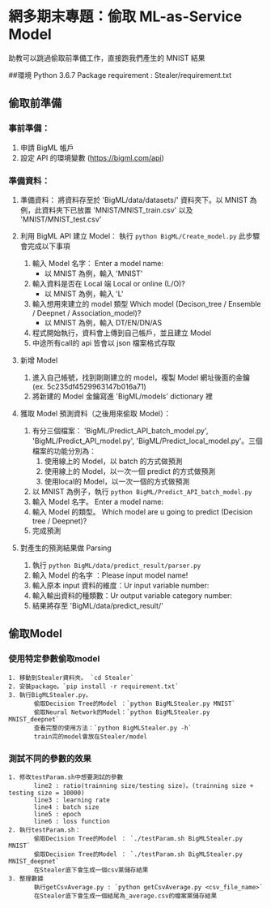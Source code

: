 # 網多期末專題：偷取 ML-as-Service Model

助教可以跳過偷取前準備工作，直接跑我們產生的 MNIST 結果

##環境
Python 3.6.7
Package requirement : Stealer/requirement.txt

## 偷取前準備
### 事前準備：
1. 申請 BigML 帳戶
2. 設定 API 的環境變數 (https://bigml.com/api)
### 準備資料：
1. 準備資料：
將資料存至於 'BigML/data/datasets/' 資料夾下。以 MNIST 為例，此資料夾下已放置 'MNIST/MNIST_train.csv' 以及  'MNIST/MNIST_test.csv'

2. 利用 BigML API 建立 Model：
執行 `python BigML/Create_model.py`
此步驟會完成以下事項
    1. 輸入 Model 名字： Enter a model name:
        * 以 MNIST 為例，輸入 'MNIST'
    2. 輸入資料是否在 Local 端 Local or online (L/O)?
        * 以 MNIST 為例，輸入 'L'
    3. 輸入想用來建立的 model 類型 Which model (Decison_tree / Ensemble / Deepnet / Association_model)?
        * 以 MNIST 為例，輸入 DT/EN/DN/AS
    4. 程式開始執行，資料會上傳到自己帳戶，並且建立 Model
    5. 中途所有call的 api 皆會以 json 檔案格式存取

3. 新增 Model
    1. 進入自己帳號，找到剛剛建立的 model，複製 Model 網址後面的金鑰 (ex. 5c235df4529963147b016a71)
    2. 將新建的 Model 金鑰寫進 'BigML/models' dictionary 裡

4. 獲取 Model 預測資料（之後用來偷取 Model）：
    1. 有分三個檔案： 'BigML/Predict_API_batch_model.py', 'BigML/Predict_API_model.py', 'BigML/Predict_local_model.py'。三個檔案的功能分別為：
        1. 使用線上的 Model，以 batch 的方式做預測
        2. 使用線上的 Model，以一次一個 predict 的方式做預測
        3. 使用local的 Model，以一次一個的方式做預測
    2. 以 MNIST 為例子，執行 `python BigML/Predict_API_batch_model.py`
    3. 輸入 Model 名字。 Enter a model name:
    4. 輸入 Model 的類型。 Which model are u going to predict (Decision tree / Deepnet)?
    5. 完成預測

5. 對產生的預測結果做 Parsing
    1. 執行 `python BigML/data/predict_result/parser.py`
    2. 輸入 Model 的名字 ：Please input model name!
    3. 輸入原本 input 資料的維度：Ur input variable number:
    4. 輸入輸出資料的種類數：Ur output variable category number: 
    5. 結果將存至 'BigML/data/predict_result/'

## 偷取Model
### 使用特定參數偷取model
    1. 移動到Stealer資料夾。 `cd Stealer`
    2. 安裝package。`pip install -r requirement.txt`
    3. 執行BigMLStealer.py。
           偷取Decision Tree的Model ：`python BigMLStealer.py MNIST`
           偷取Neural Network的Model：`python BigMLStealer.py MNIST_deepnet`
           查看完整的使用方法：`python BigMLStealer.py -h`
           train完的model會放在Stealer/model

### 測試不同的參數的效果
    1. 修改testParam.sh中想要測試的參數
           line2 : ratio(trainning size/testing size)。(trainning size + testing size = 10000)
           line3 : learning rate
           line4 : batch size
           line5 : epoch
           line6 : loss function
    2. 執行testParam.sh：
           偷取Decision Tree的Model ： `./testParam.sh BigMLStealer.py MNIST`
           偷取Decision Tree的Model ： `./testParam.sh BigMLStealer.py MNIST_deepnet`
           在Stealer底下會生成一個csv黨儲存結果
    3. 整理數據
           執行getCsvAverage.py : `python getCsvAverage.py <csv_file_name>`
           在Stealer底下會生成一個結尾為_average.csv的檔案黨儲存結果


